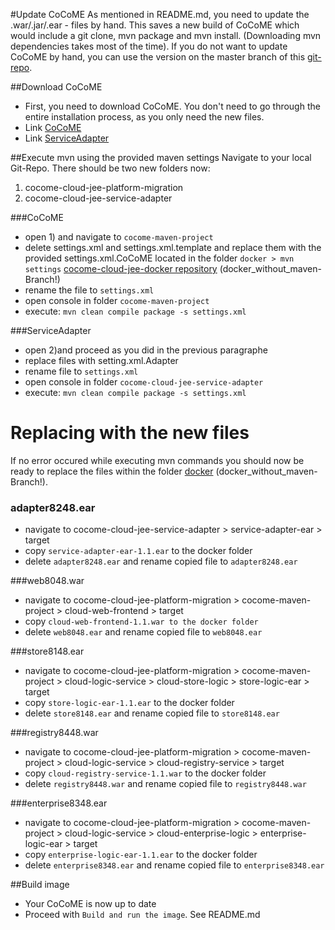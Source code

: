 #Update CoCoME
As mentioned in README.md, you need to update the .war/.jar/.ear - files by hand. This saves a new build of CoCoME which would include a git clone, mvn package and mvn install. (Downloading mvn dependencies takes most of the time).
If you do not want to update CoCoME by hand, you can use the version on the master branch of this [git-repo](https://github.com/cocome-community-case-study/cocome-cloud-jee-docker).

##Download CoCoME
- First, you need to download CoCoME. You don't need to go through the entire installation process, as you only need the new files. 
- Link [CoCoME](https://github.com/cocome-community-case-study/cocome-cloud-jee-platform-migration)
- Link [ServiceAdapter](https://github.com/cocome-community-case-study/cocome-cloud-jee-service-adapter)

##Execute mvn using the provided maven settings
Navigate to your local Git-Repo. There should be two new folders now:<br/>
1) cocome-cloud-jee-platform-migration<br/>
2) cocome-cloud-jee-service-adapter

###CoCoME
- open 1) and navigate to ```cocome-maven-project```
- delete settings.xml and settings.xml.template and replace them with the provided settings.xml.CoCoME located in the folder ```docker > mvn settings``` [cocome-cloud-jee-docker repository](https://github.com/cocome-community-case-study/cocome-cloud-jee-docker.git) (docker_without_maven-Branch!)
- rename the file to ```settings.xml```
- open console in folder ```cocome-maven-project```
- execute: ```mvn clean compile package -s settings.xml```

###ServiceAdapter
- open 2)and proceed as you did in the previous paragraphe
- replace files with setting.xml.Adapter
- rename file to ```settings.xml```
- open console in folder ```cocome-cloud-jee-service-adapter```
- execute: ```mvn clean compile package -s settings.xml```

# Replacing with the new files
If no error occured while executing mvn commands you should now be ready to replace the files within the folder [docker](https://github.com/cocome-community-case-study/cocome-cloud-jee-docker.git) (docker_without_maven-Branch!).

### adapter8248.ear
- navigate to cocome-cloud-jee-service-adapter > service-adapter-ear > target
- copy ```service-adapter-ear-1.1.ear``` to the docker folder
- delete ```adapter8248.ear``` and rename copied file to ```adapter8248.ear```

###web8048.war
- navigate to cocome-cloud-jee-platform-migration > cocome-maven-project > cloud-web-frontend > target
- copy ```cloud-web-frontend-1.1.war to the docker folder ```
- delete ```web8048.ear``` and rename copied file to ```web8048.ear```

###store8148.ear
- navigate to cocome-cloud-jee-platform-migration > cocome-maven-project > cloud-logic-service > cloud-store-logic > store-logic-ear > target
- copy ```store-logic-ear-1.1.ear``` to the docker folder
- delete ```store8148.ear``` and rename copied file to ```store8148.ear```

###registry8448.war
- navigate to cocome-cloud-jee-platform-migration > cocome-maven-project > cloud-logic-service > cloud-registry-service > target
- copy ```cloud-registry-service-1.1.war```  to the docker folder
- delete ```registry8448.war``` and rename copied file to ```registry8448.war```

###enterprise8348.ear
- navigate to cocome-cloud-jee-platform-migration > cocome-maven-project > cloud-logic-service > cloud-enterprise-logic > enterprise-logic-ear > target
- copy ```enterprise-logic-ear-1.1.ear```  to the docker folder
- delete ```enterprise8348.ear``` and rename copied file to ```enterprise8348.ear```

##Build image
- Your CoCoME is now up to date
- Proceed with ```Build and run the image```. See README.md


